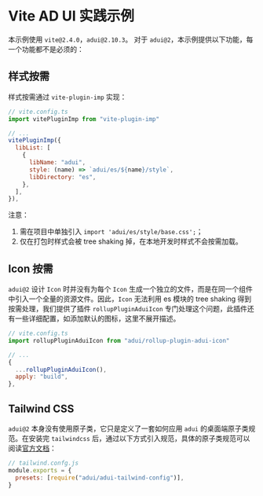 # Vite AD UI 实践示例

本示例使用 `vite@2.4.0`，`adui@2.10.3`。
对于 `adui@2`，本示例提供以下功能，每一个功能都不是必须的：

## 样式按需

样式按需通过 `vite-plugin-imp` 实现：

```javascript
// vite.config.ts
import vitePluginImp from "vite-plugin-imp"

// ...
vitePluginImp({
  libList: [
    {
      libName: "adui",
      style: (name) => `adui/es/${name}/style`,
      libDirectory: "es",
    },
  ],
}),
```

注意：

1. 需在项目中单独引入 `import 'adui/es/style/base.css';`；
2. 仅在打包时样式会被 tree shaking 掉，在本地开发时样式不会按需加载。

## Icon 按需

`adui@2` 设计 `Icon` 时并没有为每个 `Icon` 生成一个独立的文件，而是在同一个组件中引入一个全量的资源文件。因此，`Icon` 无法利用 es 模块的 tree shaking 得到按需处理，我们提供了插件 `rollupPluginAduiIcon` 专门处理这个问题，此插件还有一些详细配置，如添加默认的图标，这里不展开描述。

```javascript
// vite.config.ts
import rollupPluginAduiIcon from "adui/rollup-plugin-adui-icon"

// ...
{
  ...rollupPluginAduiIcon(),
  apply: "build",
},
```

## Tailwind CSS

`adui@2` 本身没有使用原子类，它只是定义了一套如何应用 `adui` 的桌面端原子类规范。在安装完 `tailwindcss` 后，通过以下方式引入规范，具体的原子类规范可以阅读[官方文档](https://wxad.design/adui/docs/acss/start)：

```javascript
// tailwind.confg.js
module.exports = {
  presets: [require("adui/adui-tailwind-config")],
}
```

